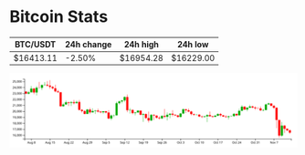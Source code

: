 # Bitcoin Stats

BTC/USDT|24h change|24h high|24h low|
|---|---|---|---|
|$16413.11|-2.50%|$16954.28|$16229.00|

<img src="./chart.svg">
